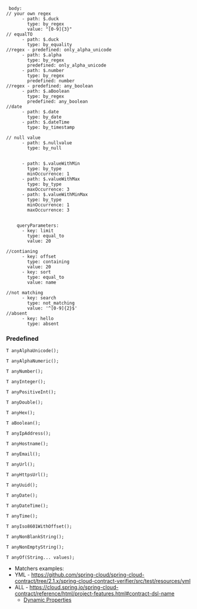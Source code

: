 
```
 body:
// your own regex
      - path: $.duck
        type: by_regex
        value: "[0-9]{3}"
// equalTO
      - path: $.duck
        type: by_equality
//regex - predefined: only_alpha_unicode
      - path: $.alpha
        type: by_regex
        predefined: only_alpha_unicode
      - path: $.number
        type: by_regex
        predefined: number
//regex - predefined: any_boolean
      - path: $.aBoolean
        type: by_regex
        predefined: any_boolean
//date
      - path: $.date
        type: by_date
      - path: $.dateTime
        type: by_timestamp

// null value
      - path: $.nullvalue
        type: by_null


      - path: $.valueWithMin
        type: by_type
        minOccurrence: 1
      - path: $.valueWithMax
        type: by_type
        maxOccurrence: 3
      - path: $.valueWithMinMax
        type: by_type
        minOccurrence: 1
        maxOccurrence: 3


    queryParameters:
      - key: limit
        type: equal_to
        value: 20

//contianing
      - key: offset
        type: containing
        value: 20
      - key: sort
        type: equal_to
        value: name

//not matching
      - key: search
        type: not_matching
        value: '^[0-9]{2}$'
//absent
      - key: hello
        type: absent
```

### Predefined
```
T anyAlphaUnicode();

T anyAlphaNumeric();

T anyNumber();

T anyInteger();

T anyPositiveInt();

T anyDouble();

T anyHex();

T aBoolean();

T anyIpAddress();

T anyHostname();

T anyEmail();

T anyUrl();

T anyHttpsUrl();

T anyUuid();

T anyDate();

T anyDateTime();

T anyTime();

T anyIso8601WithOffset();

T anyNonBlankString();

T anyNonEmptyString();

T anyOf(String... values);
```




* Matchers examples:    
 * YML - https://github.com/spring-cloud/spring-cloud-contract/tree/2.1.x/spring-cloud-contract-verifier/src/test/resources/yml
 * ALL - https://cloud.spring.io/spring-cloud-contract/reference/html/project-features.html#contract-dsl-name
    * [Dynamic Properties](https://cloud.spring.io/spring-cloud-contract/reference/html/project-features.html#contract-dsl-dynamic-properties)